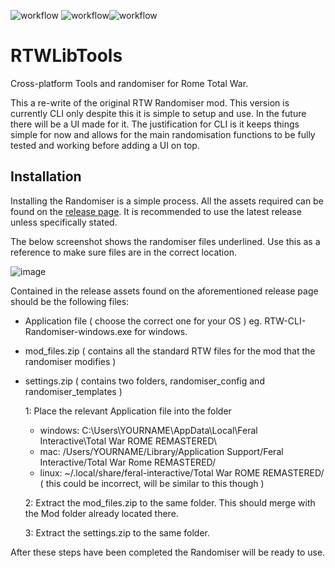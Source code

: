![workflow](https://github.com/sargeantPig/RTWLibTools/actions/workflows/macos-build-test.yml/badge.svg) ![workflow](https://github.com/sargeantPig/RTWLibTools/actions/workflows/linux-build-test.yml/badge.svg)![workflow](https://github.com/sargeantPig/RTWLibTools/actions/workflows/windows-build-test.yml/badge.svg)
# RTWLibTools
Cross-platform Tools and randomiser for Rome Total War. 

This a re-write of the original RTW Randomiser mod. This version is currently CLI only despite this it is simple to setup and use. In the future there will be a UI made for it. The justification for CLI is it keeps things simple for now and allows for the main randomisation functions to be fully tested and working before adding a UI on top.

## Installation

Installing the Randomiser is a simple process. All the assets required can be found on the [release page](https://github.com/sargeantPig/RTWLibTools/releases). It is recommended to use the latest release unless specifically stated.

The below screenshot shows the randomiser files underlined. Use this as a reference to make sure files are in the correct location.

![image](https://github.com/sargeantPig/RTWLibTools/assets/16241051/4d690f02-e93f-4510-9ced-4b72f82285fc)

Contained in the release assets found on the aforementioned release page should be the following files:

- Application file ( choose the correct one for your OS ) eg. RTW-CLI-Randomiser-windows.exe for windows.
- mod_files.zip ( contains all the standard RTW files for the mod that the randomiser modifies ) 
- settings.zip ( contains two folders, randomiser_config and randomiser_templates )

  1: Place the relevant Application file into the folder
  - windows: C:\Users\YOURNAME\AppData\Local\Feral Interactive\Total War ROME REMASTERED\
  - mac: /Users/YOURNAME/Library/Application Support/Feral Interactive/Total War Rome REMASTERED/
  - linux: ~/.local/share/feral-interactive/Total War ROME REMASTERED/ ( this could be incorrect, will be similar to this though )
    
  2: Extract the mod_files.zip to the same folder. This should merge with the Mod folder already located there.
  
  3: Extract the settings.zip to the same folder.

After these steps have been completed the Randomiser will be ready to use.


